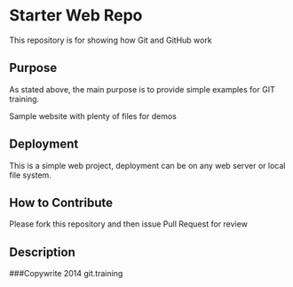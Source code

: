 # Starter Web Repo

This repository is for showing how Git and GitHub work

## Purpose
As stated above, the main purpose is to provide simple examples for GIT training.


Sample website with plenty of files for demos

## Deployment
This is a simple web project, deployment can be on any web server or local file system.

## How to Contribute

Please fork this repository and then issue Pull Request for review

## Description


###Copywrite
2014 git.training